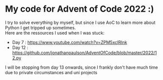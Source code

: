 # My code for Advent of Code 2022 :)
I try to solve everything by myself, but since I use AoC to learn more about Python I get tripped up sometimes.
<br>Here are the ressources I used when I was stuck:
- Day 7 : https://www.youtube.com/watch?v=ZPM5xclRInk 
- Day 12 : https://github.com/jonathanpaulson/AdventOfCode/blob/master/2022/12.py

I will be stopping from day 13 onwards, since I frankly don't have much time due to private circumstances and uni projects
